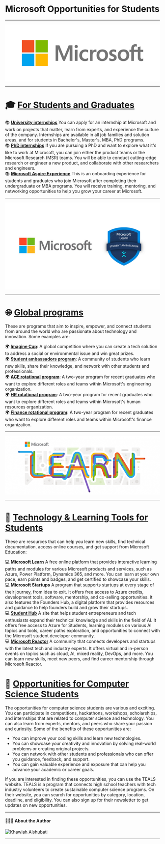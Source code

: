 # Microsoft Opportunities for Students

---
![](microsoft.png)

---
# 🎓 [For Students and Graduates](https://careers.microsoft.com/v2/global/en/programs/students.html?wt.mc_id=studentamb_211042)
 
📚 [**University internships**](https://careers.microsoft.com/v2/global/en/universityinternship?wt.mc_id=studentamb_211042) You can apply for an internship at Microsoft and work on projects that matter, learn from experts, and experience the culture of the company. Internships are available in all job families and solution areas, and for students in Bachelor's, Master's, MBA, PhD programs. <br>
📚 [**PhD internships**](https://careers.microsoft.com/v2/global/en/phdinternship?wt.mc_id=studentamb_211042) If you are pursuing a PhD and want to explore what it's like to work at Microsoft, you can join either the product teams or the Microsoft Research (MSR) teams. You will be able to conduct cutting-edge research or engineer a new product, and collaborate with other researchers and engineers.<br>
📚 [**Microsoft Aspire Experience**](https://careers.microsoft.com/v2/global/en/recentgraduate?wt.mc_id=studentamb_211042) This is an onboarding experience for students and graduates who join Microsoft after completing their undergraduate or MBA programs. You will receive training, mentoring, and networking opportunities to help you grow your career at Microsoft.
  
---

![](mlsa.png)

---


# 🌐 [Global programs](https://careers.microsoft.com/v2/global/en/exploremicrosoft?wt.mc_id=studentamb_211042)

These are programs that aim to inspire, empower, and connect students from around the world who are passionate about technology and innovation. Some examples are:

🌍 [**Imagine Cup**](https://imaginecup.microsoft.com?wt.mc_id=studentamb_211042): A global competition where you can create a tech solution to address a social or environmental issue and win great prizes. <br>
🌍 [**Student ambassadors program**](https://studentambassadors.microsoft.com?wt.mc_id=studentamb_211042): A community of students who learn new skills, share their knowledge, and network with other students and professionals. <br>
🌍 [**ACE rotational program**](https://careers.microsoft.com/students/us/en/aceprogram?wt.mc_id=studentamb_211042): A two-year program for recent graduates who want to explore different roles and teams within Microsoft's engineering organization. <br>
🌍 [**HR rotational program**](https://careers.microsoft.com/students/us/en/hrprogram?wt.mc_id=studentamb_211042): A two-year program for recent graduates who want to explore different roles and teams within Microsoft's human resources organization. <br>
🌍 [**Finance rotational program**](https://careers.microsoft.com/students/us/en/financeprogram?wt.mc_id=studentamb_211042): A two-year program for recent graduates who want to explore different roles and teams within Microsoft's finance organization.<br>
  
---
![](microsoftlearn.png)

---


# 🤖 [Technology & Learning Tools for Students](https://www.microsoft.com/en-us/education/products/office/default.aspx?wt.mc_id=studentamb_211042)

These are resources that can help you learn new skills, find technical documentation, access online courses, and get support from Microsoft Education:

💻 [**Microsoft Learn**](https://learn.microsoft.com?wt.mc_id=studentamb_211042) A free online platform that provides interactive learning paths and modules for various Microsoft products and services, such as Azure, Power Platform, Dynamics 365, and more. You can learn at your own pace, earn points and badges, and get certified to showcase your skills. <br>
💻 [**Microsoft Startups**](https://www.microsoft.com/startups?wt.mc_id=studentamb_211042) A program that supports startups at every stage of their journey, from idea to exit. It offers free access to Azure credits, development tools, software, mentorship, and co-selling opportunities. It also features the Founders Hub, a digital platform that provides resources and guidance to help founders build and grow their startups. <br>
💻 [**Student Hub**](https://learn.microsoft.com/training/student-hub?wt.mc_id=studentamb_211042) A site that helps student entrepreneurs and tech enthusiasts expand their technical knowledge and skills in the field of AI. It offers free access to Azure for Students, learning modules on various AI topics and tools, career paths exploration, and opportunities to connect with the Microsoft student developer community. <br>
💻 [**Microsoft Reactor**](https://developer.microsoft.com/reactor?wt.mc_id=studentamb_211042) A community that connects developers and startups with the latest tech and industry experts. It offers virtual and in-person events on topics such as cloud, AI, mixed reality, DevOps, and more. You can learn new skills, meet new peers, and find career mentorship through Microsoft Reactor. <br>


# 🧮 [Opportunities for Computer Science Students](https://www.microsoft.com/teals?wt.mc_id=studentamb_211042)

The opportunities for computer science students are various and exciting. You can participate in competitions, hackathons, workshops, scholarships, and internships that are related to computer science and technology. You can also learn from experts, mentors, and peers who share your passion and curiosity. Some of the benefits of these opportunities are:

- You can improve your coding skills and learn new technologies.
- You can showcase your creativity and innovation by solving real-world problems or creating original projects.
- You can network with other students and professionals who can offer you guidance, feedback, and support.
- You can gain valuable experience and exposure that can help you advance your academic or career goals.

If you are interested in finding these opportunities, you can use the TEALS website. TEALS is a program that connects high school teachers with tech industry volunteers to create sustainable computer science programs. On their website, you can search for opportunities by category, location, deadline, and eligibility. You can also sign up for their newsletter to get updates on new opportunities.

***

#### 👩🏻‍💻  About the Author
[![Khawlah Alshubati](https://img.shields.io/badge/Khawlah_Alshubati-0078D4?style=for-the-badge&logo=microsoft&logoColor=white)](https://mvp.microsoft.com/en-US/studentambassadors/profile/7b8cb41a-21f5-492c-a2b6-5c4d02848854)

***



